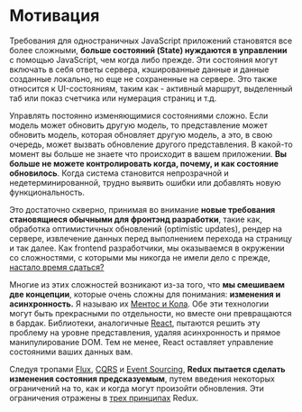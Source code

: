 # Мотивация

Требования для одностраничных JavaScript приложений становятся все более сложными, **больше состояний (State) нуждаются в управлении** с помощью JavaScript, чем когда либо прежде. Эти состояния могут включать в себя ответы сервера, кэшированные данные и данные созданные локально, но еще не сохраненные на сервере. Это также относится к UI-состояниям, таким как - активный маршрут, выделенный таб или показ счетчика или нумерация страниц и т.д.

Управлять постоянно изменяющимися состояниями сложно. Если модель может обновить другую модель, то представление может обновить модель, которая обновляет другую модель, а это, в свою очередь, может вызвать обновление другого представления. В какой-то момент вы больше не знаете что происходит в вашем приложении. **Вы больше не можете контролировать когда, почему, и как состояние обновилось**. Когда система становится непрозрачной и недетерминированной, трудно выявить ошибки или добавлять новую функциональность.

Это достаточно скверно, принимая во внимание **новые требования становящиеся обычными для фронтэнд разработки**, такие как, обработка оптимистичных обновлений (optimistic updates), рендер на сервере, извлечение данных перед выполнением перехода на страницу и так далее. Как frontend разработчики, мы оказываемся в окружении со сложностями, с которыми мы никогда не имели дело с прежде, [настало время сдаться?](http://www.quirksmode.org/blog/archives/2015/07/stop_pushing_th.html)

Многие из этих сложностей возникают из-за того, что **мы смешиваем две концепции**, которые очень сложны для понимания: **изменения и асинхронность.** Я называю их [Ментос и Кола](https://en.wikipedia.org/wiki/Diet_Coke_and_Mentos_eruption). Обе эти технологии могут быть прекрасными по отдельности, но вместе они превращаются в бардак. Библиотеки, аналогичные [React](http://facebook.github.io/react), пытаются решить эту проблему на уровне представления, удаляя асинхронность и прямое манипулирование DOM. Тем не менее, React оставляет управление состояними ваших данных вам.

Следуя тропами [Flux](http://facebook.github.io/flux), [CQRS](http://martinfowler.com/bliki/CQRS.html) и [Event Sourcing](http://martinfowler.com/eaaDev/EventSourcing.html), **Redux пытается сделать изменения состояния предсказуемым**, путем введения некоторых ограничений на то, как и когда могут произойти обновления. Эти ограничения отражены в [трех принципах](ThreePrinciples.md) Redux.